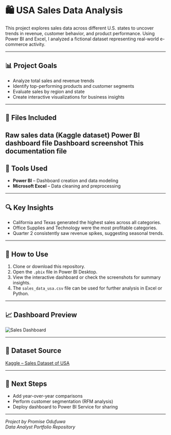# 🛍️ USA Sales Data Analysis

This project explores sales data across different U.S. states to uncover trends in revenue, customer behavior, and product performance. Using Power BI and Excel, I analyzed a fictional dataset representing real-world e-commerce activity.

---

## 📊 Project Goals

- Analyze total sales and revenue trends
- Identify top-performing products and customer segments
- Evaluate sales by region and state
- Create interactive visualizations for business insights

---

## 📁 Files Included

 Raw sales data (Kaggle dataset) 
 Power BI dashboard file 
 Dashboard screenshot
 This documentation file 
---

## 🧰 Tools Used

- **Power BI** – Dashboard creation and data modeling  
- **Microsoft Excel** – Data cleaning and preprocessing  

---

## 🔍 Key Insights

- California and Texas generated the highest sales across all categories.
- Office Supplies and Technology were the most profitable categories.
- Quarter 2 consistently saw revenue spikes, suggesting seasonal trends.

---

## 🚀 How to Use

1. Clone or download this repository.
2. Open the `.pbix` file in Power BI Desktop.
3. View the interactive dashboard or check the screenshots for summary insights.
4. The `sales_data_usa.csv` file can be used for further analysis in Excel or Python.

---

## 📈 Dashboard Preview

![Sales Dashboard](visuals/sales_dashboard.png)

---

## 📌 Dataset Source

[Kaggle – Sales Dataset of USA](https://www.kaggle.com/datasets/sulaimanahmed/sales-dataset-of-usa-updated)

---

## 📎 Next Steps

- Add year-over-year comparisons
- Perform customer segmentation (RFM analysis)
- Deploy dashboard to Power BI Service for sharing

---

*Project by Promise Odufuwa*  
*Data Analyst Portfolio Repository*



